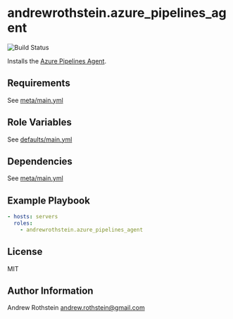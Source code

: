 andrewrothstein.azure_pipelines_agent
=========
![Build Status](https://github.com/andrewrothstein/ansible-azure_pipelines_agent/actions/workflows/build.yml/badge.svg)

Installs the [Azure Pipelines Agent](https://github.com/microsoft/azure-pipelines-agent).

Requirements
------------

See [meta/main.yml](meta/main.yml)

Role Variables
--------------

See [defaults/main.yml](defaults/main.yml)

Dependencies
------------

See [meta/main.yml](meta/main.yml)

Example Playbook
----------------

```yml
- hosts: servers
  roles:
    - andrewrothstein.azure_pipelines_agent
```

License
-------

MIT

Author Information
------------------

Andrew Rothstein <andrew.rothstein@gmail.com>
